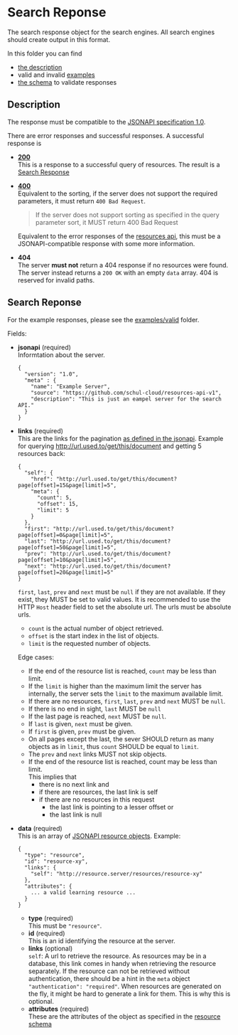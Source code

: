 # Search Reponse

The search response object for the search engines.
All search engines should create output in this format.

In this folder you can find

- [the description][description]
- valid and invalid [examples](examples)
- [the schema][schema] to validate responses

## Description
[description]: #description

The response must be compatible to the [JSONAPI specification 1.0][jsonapi].

There are error responses and successful responses.
A successful response is

- [**200**](http://jsonapi.org/format/#fetching-resources-responses-200)  
  This is a response to a successful query of resources.
  The result is a [Search Response][search-response]
- [**400**](http://jsonapi.org/format/#fetching-sorting)  
  Equivalent to the sorting, if the server does not support the required parameters,
  it must return `400 Bad Request`.

  > If the server does not support sorting as specified in the query parameter sort, it MUST return 400 Bad Request
  
  Equivalent to the error responses of the [resources api][resource-api],
  this must be a JSONAPI-compatible response with some more information.
- **404**  
  The server **must not** return a 404 response if no resources were found.
  The server instead returns a `200 OK` with an empty `data` array.
  404 is reserved for invalid paths.

## Search Reponse
[search-response]: #search-response

For the example responses, please see the [examples/valid](examples/valid) folder.

Fields:

- **jsonapi** (required)  
  Informtation about the server.
  ```
  {
    "version": "1.0",
    "meta" : {
      "name": "Example Server",
      "source": "https://github.com/schul-cloud/resources-api-v1",
      "description": "This is just an eampel server for the search API."
    }
  }
  ```
- **links** (required)  
  This are the links for the pagination [as defined in the jsonapi](http://jsonapi.org/format/#fetching-pagination).
  Example for querying <http://url.used.to/get/this/document> and getting 5 resources back:
  ```
  {
    "self": {
      "href": "http://url.used.to/get/this/document?page[offset]=15&page[limit]=5",
      "meta": {
        "count": 5,
        "offset": 15,
        "limit": 5
      }
    },
    "first": "http://url.used.to/get/this/document?page[offset]=0&page[limit]=5",
    "last": "http://url.used.to/get/this/document?page[offset]=50&page[limit]=5",
    "prev": "http://url.used.to/get/this/document?page[offset]=10&page[limit]=5",
    "next": "http://url.used.to/get/this/document?page[offset]=20&page[limit]=5"
  }
  ```
  `first`, `last`, `prev` and `next` must be `null` if they are not available.
  If they exist, they MUST be set to valid values.
  It is recommended to use the HTTP `Host` header field to set the absolute url.
  The urls must be absolute urls.
  
  - `count` is the actual number of object retrieved.
  - `offset` is the start index in the list of objects.
  - `limit` is the requested number of objects.
  
  Edge cases:
  
  - If the end of the resource list is reached, `count` may be less than limit.
  - If the `limit` is higher than the maximum limit the server has internally, the server sets the `limit` to the maximum available limit.
  - If there are no resources, `first`, `last`, `prev` and `next` MUST be `null`.
  - If there is no end in sight, `last` MUST be `null`
  - If the last page is reached, `next` MUST be `null`.
  - If `last` is given, `next` must be given.
  - If `first` is given, `prev` must be given.
  - On all pages except the last, the sever SHOULD return as many objects as in `limit`, thus `count` SHOULD be equal to `limit`.
  - The `prev` and `next` links MUST not skip objects.
  - If the end of the resource list is reached, count may be less than limit.  
    This implies that 
    - there is no next link and 
    - if there are resources, the last link is self 
    - if there are no resources in this request
      - the last link is pointing to a lesser offset or
      - the last link is null
  
- **data** (required)  
  This is an array of [JSONAPI resource objects](http://jsonapi.org/format/#document-resource-objects).
  Example:
  ```
  {
    "type": "resource",
    "id": "resource-xy",
    "links": {
      "self": "http://resource.server/resources/resource-xy"
    },
    "attributes": {
      ... a valid learning resource ...
    }
  }
  ```
  - **type** (required)  
    This must be `"resource"`.
  - **id** (required)  
    This is an id identifying the resource at the server.
  - **links** (optional)  
    `self`: A url to retrieve the resource.
    As resources may be in a database, this link comes in handy when retrieving the resource separately.
    If the resource can not be retrieved without authentication, there should be a hint in the `meta` object `"authentication": "required"`.
    When resources are generated on the fly, it might be hard to generate a link for them. This is why this is optional.
  - **attributes** (required)  
    These are the attributes of the object as specified in the [resource schema][res]



[schema]: search-response.json
[jsonapi]: http://jsonapi.org/format/
[resource-api]: ../../README.md#resources-api
[res]: ../resource/
